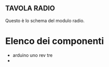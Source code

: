 TAVOLA RADIO
--------------

Questo è lo schema del modulo radio.

Elenco dei componenti
====================
* arduino uno rev tre
* 
